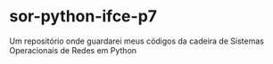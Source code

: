 # sor-python-ifce-p7
Um repositório onde guardarei meus códigos da cadeira de Sistemas Operacionais de Redes em Python
